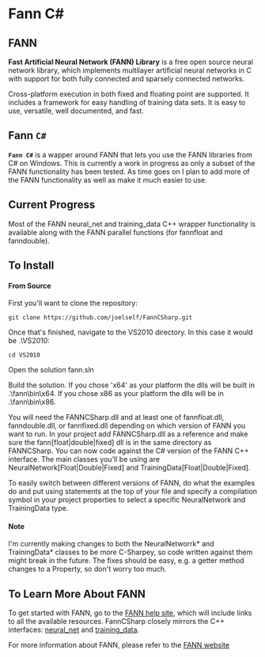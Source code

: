 # Fann C#
## FANN

**Fast Artificial Neural Network (FANN) Library** is a free open source neural network library, which implements multilayer artificial neural networks in C with support for both fully connected and sparsely connected networks.

Cross-platform execution in both fixed and floating point are supported. It includes a framework for easy handling of training data sets. It is easy to use, versatile, well documented, and fast. 

## Fann `C#`
**`Fann C#`** is a wapper around FANN that lets you use the FANN libraries from C# on Windows. This is currently a work in progress as only a subset of the FANN functionality has been tested. As time goes on I plan to add more of the FANN functionality as well as make it much easier to use.

## Current Progress
Most of the FANN neural_net and training_data C++ wrapper functionality is available along with the FANN parallel functions (for fannfloat and fanndouble).

## To Install

#### From Source

First you'll want to clone the repository:

`git clone https://github.com/joelself/FannCSharp.git`

Once that's finished, navigate to the VS2010 directory. In this case it would be .\VS2010:

`cd VS2010`

Open the solution fann.sln

Build the solution. If you chose 'x64' as your platform the dlls will be built in .\fann\bin\x64\. If you chose x86 as your platform the dlls will be in .\fann\bin\x86\.

You will need the FANNCSharp.dll and at least one of fannfloat.dll, fanndouble.dll, or fannfixed.dll depending on which version of FANN you want to run. In your project add FANNCSharp.dll as a reference and make sure the fann[float|double|fixed] dll is in the same directory as FANNCSharp. You can now code against the C# version of the FANN C++ interface. The main classes you'll be using are NeuralNetwork[Float|Double|Fixed] and TrainingData[Float|Double|Fixed].

To easily switch between different versions of FANN, do what the examples do and put using statements at the top of your file and specify a compilation symbol in your project properties to select a specific NeuralNetwork and TrainingData type.

#### Note

I'm currently making changes to both the NeuralNetworrk* and TrainingData* classes to be more C-Sharpey, so code written against them might break in the future. The fixes should be easy, e.g. a getter method changes to a Property, so don't worry too much.

## To Learn More About FANN

To get started with FANN, go to the [FANN help site](http://leenissen.dk/fann/wp/help/), which will include links to all the available resources. FannCSharp closely mirrors the C++ interfaces: [neural_net](http://libfann.github.io/fann/docs/files/fann_cpp-h.html) and [training_data](http://libfann.github.io/fann/docs/files/fann_training_data_cpp-h.html).

For more information about FANN, please refer to the [FANN website](http://leenissen.dk/fann/wp/)
